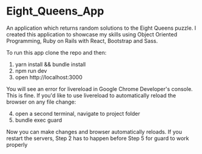 # Eight_Queens_App
An application which returns random solutions to the Eight Queens puzzle.
I created this application to showcase my skills using Object Oriented
Programming, Ruby on Rails with React, Bootstrap and Sass.

To run this app clone the repo and then:
1) yarn install && bundle install
2) npm run dev
3) open http://localhost:3000

You will see an error for livereload in Google Chrome Developer's console.
This is fine. If you'd like to use livereload to automatically reload
the browser on any file change:

4) open a second terminal, navigate to project folder
5) bundle exec guard

Now you can make changes and browser automatically reloads. If you
restart the servers, Step 2 has to happen before Step 5 for guard
to work properly

